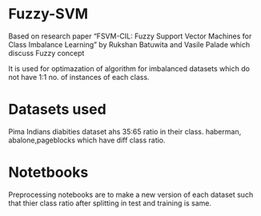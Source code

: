 # Fuzzy-SVM

Based on research paper “FSVM-CIL: Fuzzy Support Vector Machines for Class Imbalance Learning” by Rukshan Batuwita and Vasile Palade which discuss Fuzzy concept

It is used for optimazation of algorithm for imbalanced datasets which do not have 1:1 no.  of instances of each class.

# Datasets used

Pima Indians diabities dataset ahs 35:65 ratio in their class.
haberman, abalone,pageblocks which have diff class ratio.

# Notetbooks

Preprocessing notebooks are to make a new version of each dataset such that thier class ratio after splitting in test and training is same.
